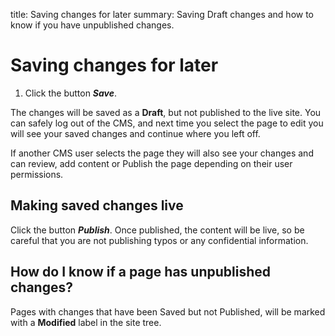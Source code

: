 title: Saving changes for later
summary: Saving Draft changes and how to know if you have unpublished changes.

# Saving changes for later

1. Click the button ***Save***.

The changes will be saved as a **Draft**, but not published to the live site. You can safely log out of the CMS, and next time you select the page to edit you will see your saved changes and continue where you left off.

If another CMS user selects the page they will also see your changes and can review, add content or Publish the page depending on their user permissions.

## Making saved changes live

Click the button ***Publish***. Once published, the content will be live, so be careful that you are not publishing typos or any confidential information.

## How do I know if a page has unpublished changes?

Pages with changes that have been Saved but not Published, will be marked with a **Modified** label in the site tree.
